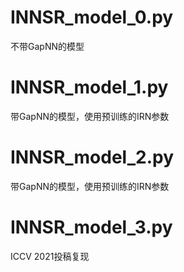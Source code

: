 # INNSR_model_0.py
不带GapNN的模型
# INNSR_model_1.py
带GapNN的模型，使用预训练的IRN参数
# INNSR_model_2.py
带GapNN的模型，使用预训练的IRN参数
# INNSR_model_3.py
ICCV 2021投稿复现
